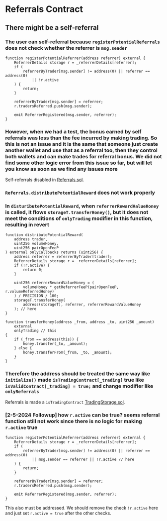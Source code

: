 # Referrals Contract

## There might be a self-referral

### The user can self-referral because `registerPotentialReferrals` does not check whether the referrer is `msg.sender`

```solidity
function registerPotentialReferrer(address referrer) external {
    ReferrerDetails storage r = _referrerDetails[referrer];
    if (
        referrerByTrader[msg.sender] != address(0) || referrer == address(0)
            || !r.active
    ) {
        return;
    }

    referrerByTrader[msg.sender] = referrer;
    r.tradersReferred.push(msg.sender);

    emit ReferrerRegistered(msg.sender, referrer);
}
```

### However, when we had a test, the bonus earned by self referrals was less than the fee incurred by making trading. So this is not an issue and it is the same that someone just create another wallet and use that as a referral too, then they control both wallets and can make trades for referral bonus. We did not find some other logic error from this issue so far, but will let you know as soon as we find any issues more

Self-referrals disabled in
[Referrals.sol](https://github.com/berachain/bts/commit/dbb113b9e8cc7677b59693ed41ce0b4138d26a59#diff-ccf3bf9b516f6720befa9500a25f0dc486eb838699074b125309d24df870c1a2).

### `Referrals.distributePotentialReward` does not work properly

### In `distuributePotentialReward`, when `referrerRewardValueHoney` is called, it flows `storageT.transferHoney()`, but it does not meet the conditions of `onlyTrading` modifier in this function, resulting in revert

```solidity
function distributePotentialReward(
    address trader,
    uint256 volumeHoney,
    uint256 pairOpenFeeP
) external onlyCallbacks returns (uint256) {
    address referrer = referrerByTrader[trader];
    ReferrerDetails storage r = _referrerDetails[referrer];
    if (!r.active) {
        return 0;
    }

    uint256 referrerRewardValueHoney = (
        volumeHoney * getReferrerFeeP(pairOpenFeeP, r.volumeReferredHoney)
    ) / PRECISION / 100;
    storageT.transferHoney(
        address(storageT), referrer, referrerRewardValueHoney
    ); // here
}
```

```solidity
function transferHoney(address _from, address _to, uint256 _amount)
    external
    onlyTrading // this
{
    if (_from == address(this)) {
        honey.transfer(_to, _amount);
    } else {
        honey.transferFrom(_from, _to, _amount);
    }
}
```

### Therefore the address should be treated the same way like `initialize()` made `isTradingContract[_trading]` true like `isValidContract[_trading] = true;` and change modifier like `onlyReferrals`

Referrals is made a `isTradingContract`
[TradingStorage.sol](https://github.com/berachain/bts/commit/dbb113b9e8cc7677b59693ed41ce0b4138d26a59#diff-ccf3bf9b516f6720befa9500a25f0dc486eb838699074b125309d24df870c1a2).

### [2-5-2024 Followup] how `r.active` can be true? seems referral function still not work since there is no logic for making `r.active` true

```solidity
function registerPotentialReferrer(address referrer) external {
    ReferrerDetails storage r = _referrerDetails[referrer];
    if (
        referrerByTrader[msg.sender] != address(0) || referrer == address(0)
            || msg.sender == referrer || !r.active // here
    ) {
        return;
    }

    referrerByTrader[msg.sender] = referrer;
    r.tradersReferred.push(msg.sender);

    emit ReferrerRegistered(msg.sender, referrer);
}
```

This also must be addressed. We should remove the check `!r.active` here and just set `r.active = true` after the other
checks.
